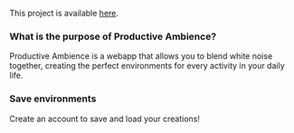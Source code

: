 This project is available [here](https://adamding.me).

### What is the purpose of Productive Ambience?

Productive Ambience is a webapp that allows you to blend white noise together, creating the perfect environments for
every activity in your daily life. 

### Save environments
Create an account to save and load your creations!
